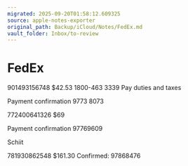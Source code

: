 ```yaml
---
migrated: 2025-09-20T01:58:12.609325
source: apple-notes-exporter
original_path: Backup/iCloud/Notes/FedEx.md
vault_folder: Inbox/to-review
---
```

# FedEx

901493156748 
$42.53
1800-463 3339
Pay duties and taxes 

Payment confirmation 
9773 8073

772400641326
$69

Payment confirmation 
97769609

Schiit 

781930862548
$161.30
Confirmed: 97868476
